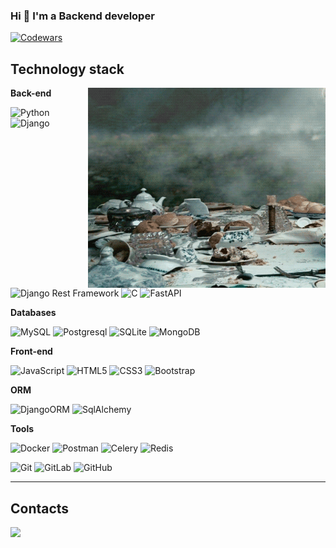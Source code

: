 ### Hi 👋 I'm a Backend developer

<a href="https://www.codewars.com/users/ok_kir">
	<img alt="Codewars" src="https://www.codewars.com/users/ok_kir/badges/large"/>
</a>

## Technology stack

<img align="right" alt="GIF" src="https://github.com/okunevkirill/okunevkirill/blob/main/img/cheshire_cat.gif?raw=true" width="380" height="320" />

**Back-end**

![Python](https://img.shields.io/badge/-Python-black?style=flat-square&logo=Python)
![Django](https://img.shields.io/badge/-Django-0aad48?style=flat-square&logo=Django)
![Django Rest Framework](https://img.shields.io/badge/DRF-red?style=flat-square&logo=Django)
![C](https://img.shields.io/badge/-C-blue?style=flat-square&logo=C)
![FastAPI](https://img.shields.io/badge/-FastAPI-%2300C7B7?style=flat-square&logo=FastAPI)

**Databases**

![MySQL](https://img.shields.io/badge/-MySQL-azure?style=flat-square&logo=MySQL)
![Postgresql](https://img.shields.io/badge/-Postgresql-%232c3e50?style=flat-square&logo=Postgresql)
![SQLite](https://img.shields.io/badge/-SQLite-lightcyan?style=flat-square&logo=SQLite&logoColor=black)
![MongoDB](https://img.shields.io/badge/-MongoDB-blue?style=flat-square&logo=MongoDB)

**Front-end**

![JavaScript](https://img.shields.io/badge/-JavaScript-%23F7DF1C?style=flat-square&logo=javascript&logoColor=000000&labelColor=%23F7DF1C&color=%23FFCE5A)
![HTML5](https://img.shields.io/badge/-HTML5-%23E44D27?style=flat-square&logo=html5&logoColor=ffffff)
![CSS3](https://img.shields.io/badge/-CSS3-%231572B6?style=flat-square&logo=css3)
![Bootstrap](https://img.shields.io/badge/-Bootstrap-silver?style=flat-square&logo=Bootstrap)

**ORM**

![DjangoORM](https://img.shields.io/badge/-DjangoORM-0aad48?style=flat-square&logo=Django)
![SqlAlchemy](https://img.shields.io/badge/-SqlAlchemy-dodgerblue?style=flat-square&logo=SqlAlchemy)


**Tools**

![Docker](https://img.shields.io/badge/-Docker-46a2f1?style=flat-square&logo=docker&logoColor=white)
![Postman](https://img.shields.io/badge/Postman-FCA121?style=flat-square&logo=postman)
![Celery](https://img.shields.io/badge/Celery-darkseagreen?style=flat-square&logo=Celery)
![Redis](https://img.shields.io/badge/Redis-bisque?style=flat-square&logo=Redis)

![Git](https://img.shields.io/badge/-Git-black?style=flat-square&logo=git)
![GitLab](https://img.shields.io/badge/-GitLab-FCA121?style=flat-square&logo=gitlab)
![GitHub](https://img.shields.io/badge/-GitHub-181717?style=flat-square&logo=github)

---

## Contacts

<a href="https://t.me/okunev_kirill" target="_blank">
<img src="https://img.shields.io/badge/Telegram-2CA5E0?style=for-the-badge&logo=telegram&logoColor=white"/>
</a>
